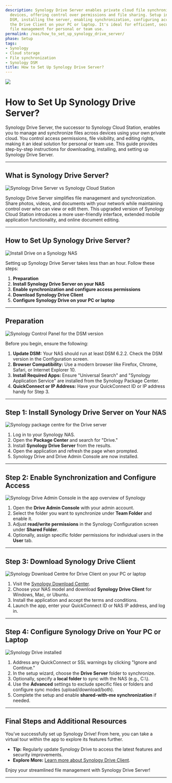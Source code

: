 ```yaml
---
description: Synology Drive Server enables private cloud file synchronization across
  devices, offering control over permissions and file sharing. Setup involves updating
  DSM, installing the server, enabling synchronization, configuring access, and using
  the Drive Client on your PC or laptop. It's ideal for efficient, secure, and customizable
  file management for personal or team use.
permalink: /nas/how_to_set_up_synology_drive_server/
phase: Setup
tags:
- Synology
- Cloud storage
- File synchronization
- Synology DSM
title: How to Set Up Synology Drive Server?
---
```

![](/assets/images/nas/how_to_set_up_synology_drive_server.jpeg)

# How to Set Up Synology Drive Server?

Synology Drive Server, the successor to Synology Cloud Station, enables you to manage and synchronize files across devices using your own private cloud. You control access permissions, file visibility, and editing rights, making it an ideal solution for personal or team use. This guide provides step-by-step instructions for downloading, installing, and setting up Synology Drive Server.

---

## What is Synology Drive Server?

![Synology Drive Server vs Synology Cloud Station](/assets/images/nas/1652cdbe90c73f542270968c8141d18e.jpeg)

Synology Drive Server simplifies file management and synchronization. Share photos, videos, and documents with your network while maintaining control over who can view or edit them. This upgraded version of Synology Cloud Station introduces a more user-friendly interface, extended mobile application functionality, and online document editing.

---

## How to Set Up Synology Drive Server?

![Install Drive on a Synology NAS](/assets/images/nas/92becca164b6712365f7e4d1ca47abcd.jpeg)

Setting up Synology Drive Server takes less than an hour. Follow these steps:

1. **Preparation**  
2. **Install Synology Drive Server on your NAS**  
3. **Enable synchronization and configure access permissions**  
4. **Download Synology Drive Client**  
5. **Configure Synology Drive on your PC or laptop**  

---

## Preparation

![Synology Control Panel for the DSM version](/assets/images/nas/91a5b3c691c7e80de7062c418efcf2b1.jpeg)

Before you begin, ensure the following:

1. **Update DSM:** Your NAS should run at least DSM 6.2.2. Check the DSM version in the Configuration screen.  
2. **Browser Compatibility:** Use a modern browser like Firefox, Chrome, Safari, or Internet Explorer 10.  
3. **Install Required Apps:** Ensure "Universal Search" and "Synology Application Service" are installed from the Synology Package Center.  
4. **QuickConnect or IP Address:** Have your QuickConnect ID or IP address handy for Step 3.  

---

## Step 1: Install Synology Drive Server on Your NAS

![Synology package centre for the Drive server](/assets/images/nas/a2576578c342fad2904e4e3118161a8a.jpeg)

1. Log in to your Synology NAS.  
2. Open the **Package Center** and search for "Drive."  
3. Install **Synology Drive Server** from the results.  
4. Open the application and refresh the page when prompted.  
5. Synology Drive and Drive Admin Console are now installed.

---

## Step 2: Enable Synchronization and Configure Access

![Synology Drive Admin Console in the app overview of Synology](/assets/images/nas/306a7b9edf1bc1b44781b6f66d443e20.jpeg)

1. Open the **Drive Admin Console** with your admin account.  
2. Select the folder you want to synchronize under **Team Folder** and enable it.  
3. Adjust **read/write permissions** in the Synology Configuration screen under **Shared Folder**.  
4. Optionally, assign specific folder permissions for individual users in the **User** tab.

---

## Step 3: Download Synology Drive Client

![Synology Download Centre for Drive Client on your PC or laptop](/assets/images/nas/f3b37b1888758219e2464bfd486fe988.jpeg)

1. Visit the [Synology Download Center](https://www.synology.com/en-global/support/download).  
2. Choose your NAS model and download **Synology Drive Client** for Windows, Mac, or Ubuntu.  
3. Install the application and accept the terms and conditions.  
4. Launch the app, enter your QuickConnect ID or NAS IP address, and log in.

---

## Step 4: Configure Synology Drive on Your PC or Laptop

![Synology Drive installed](/assets/images/nas/370d621f0873177a12d1fff8de5d2f97.jpeg)

1. Address any QuickConnect or SSL warnings by clicking "Ignore and Continue."  
2. In the setup wizard, choose the **Drive Server** folder to synchronize.  
3. Optionally, specify a **local folder** to sync with the NAS (e.g., C:\\).  
4. Use the **Advanced** settings to exclude specific files or folders and configure sync modes (upload/download/both).  
5. Complete the setup and enable **shared-with-me synchronization** if needed.  

---

## Final Steps and Additional Resources

You’ve successfully set up Synology Drive! From here, you can take a virtual tour within the app to explore its features further.

- **Tip:** Regularly update Synology Drive to access the latest features and security improvements.  
- **Explore More:** [Learn more about Synology Drive Client](https://www.synology.com/en-global/support/download).

Enjoy your streamlined file management with Synology Drive Server!

---
